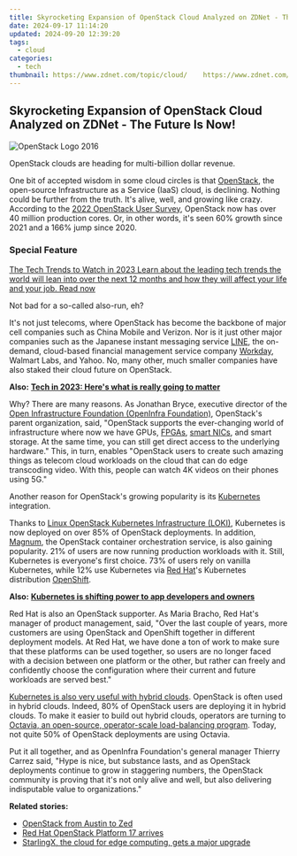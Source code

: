 ```yaml
---
title: Skyrocketing Expansion of OpenStack Cloud Analyzed on ZDNet - The Future Is Now!
date: 2024-09-17 11:14:20
updated: 2024-09-20 12:39:20
tags:
  - cloud
categories:
  - tech
thumbnail: https://www.zdnet.com/topic/cloud/    https://www.zdnet.com/a/img/resize/b94b2f48c593c44fd4d5ac495269021cffea5038/2016/10/25/e2569fbb-c7f8-4f5c-9b81-f841816e5261/openstack-logo-2016.png?width=170&height=96&fit=crop&format=pjpg&auto=webp
---
```


## Skyrocketing Expansion of OpenStack Cloud Analyzed on ZDNet - The Future Is Now!

![OpenStack Logo 2016](https://www.zdnet.com/a/img/resize/ae57424ae0ecd8011d48e9c09398ade4dee4a3a4/2016/10/25/e2569fbb-c7f8-4f5c-9b81-f841816e5261/openstack-logo-2016.png?auto=webp&width=1280)

OpenStack clouds are heading for multi-billion dollar revenue.

One bit of accepted wisdom in some cloud circles is that [OpenStack](https://www.openstack.org/), the open-source Infrastructure as a Service (IaaS) cloud, is declining. Nothing could be further from the truth. It's alive, well, and growing like crazy. According to the [2022 OpenStack User Survey](https://www.openstack.org/user-survey/2022-user-survey-report), OpenStack now has over 40 million production cores. Or, in other words, it's seen 60% growth since 2021 and a 166% jump since 2020\. 

### Special Feature

[The Tech Trends to Watch in 2023 Learn about the leading tech trends the world will lean into over the next 12 months and how they will affect your life and your job.  Read now](https://www.zdnet.com/topic/the-tech-trends-to-watch-in-2023/)

Not bad for a so-called also-run, eh?

It's not just telecoms, where OpenStack has become the backbone of major cell companies such as China Mobile and Verizon. Nor is it just other major companies such as the Japanese instant messaging service [LINE](https://superuser.openstack.org/articles/explosive-openstack-growth-line/), the on-demand, cloud-based financial management service company [Workday](https://www.workday.com/), Walmart Labs, and Yahoo. No, many other, much smaller companies have also staked their cloud future on OpenStack. 

**Also:** [**Tech in 2023: Here's what is really going to matter**](https://www.zdnet.com/article/tech-in-2023-weve-analysed-the-data-and-heres-whats-really-going-to-matter/)

Why? There are many reasons. As Jonathan Bryce, executive director of the [Open Infrastructure Foundation (OpenInfra Foundation)](https://openinfra.dev/), OpenStack's parent organization, said, "OpenStack supports the ever-changing world of infrastructure where now we have GPUs, [FPGAs](https://www.xilinx.com/products/silicon-devices/fpga/what-is-an-fpga.html), [smart NICs](https://blogs.nvidia.com/blog/2021/10/29/what-is-a-smartnic/), and smart storage. At the same time, you can still get direct access to the underlying hardware." This, in turn, enables "OpenStack users to create such amazing things as telecom cloud workloads on the cloud that can do edge transcoding video. With this, people can watch 4K videos on their phones using 5G." 

Another reason for OpenStack's growing popularity is its [Kubernetes](https://kubernetes.io/) integration. 

Thanks to [Linux OpenStack Kubernetes Infrastructure (LOKI)](https://www.openstack.org/videos/summits/berlin-2022/LOKI-Linux-OpenStack-Kubernetes-Infrastructure), Kubernetes is now deployed on over 85% of OpenStack deployments. In addition, [Magnum](https://docs.openstack.org/magnum/latest/user/), the OpenStack container orchestration service, is also gaining popularity. 21% of users are now running production workloads with it. Still, Kubernetes is everyone's first choice. 73% of users rely on vanilla Kubernetes, while 12% use Kubernetes via [Red Hat](https://www.redhat.com/en)'s Kubernetes distribution [OpenShift](https://www.redhat.com/en/technologies/cloud-computing/openshift). 

**Also:** [**Kubernetes is shifting power to app developers and owners**](https://www.zdnet.com/article/kubernetes-is-more-than-orchestration-its-shifting-power-to-app-developers-and-owners/)

Red Hat is also an OpenStack supporter. As Maria Bracho, Red Hat's manager of product management, said, "Over the last couple of years, more customers are using OpenStack and OpenShift together in different deployment models. At Red Hat, we have done a ton of work to make sure that these platforms can be used together, so users are no longer faced with a decision between one platform or the other, but rather can freely and confidently choose the configuration where their current and future workloads are served best." 

[Kubernetes is also very useful with hybrid clouds](https://www.zdnet.com/article/what-is-the-kubernetes-hybrid-cloud-and-why-it-matters/). OpenStack is often used in hybrid clouds. Indeed, 80% of OpenStack users are deploying it in hybrid clouds. To make it easier to build out hybrid clouds, operators are turning to [Octavia, an open-source, operator-scale load-balancing program](https://docs.openstack.org/octavia/latest/reference/introduction.html). Today, not quite 50% of OpenStack deployments are using Octavia. 

Put it all together, and as OpenInfra Foundation's general manager Thierry Carrez said, "Hype is nice, but substance lasts, and as OpenStack deployments continue to grow in staggering numbers, the OpenStack community is proving that it's not only alive and well, but also delivering indisputable value to organizations."

**Related stories:**

* [OpenStack from Austin to Zed](https://www.zdnet.com/article/openstack-from-austin-to-zed/)
* [Red Hat OpenStack Platform 17 arrives](https://www.zdnet.com/article/red-hat-openstack-platform-17-arrives/)
* [StarlingX, the cloud for edge computing, gets a major upgrade](https://www.zdnet.com/article/starlingx-the-cloud-for-edge-computing-gets-a-major-upgrade/)

<ins class="adsbygoogle"
     style="display:block"
     data-ad-format="autorelaxed"
     data-ad-client="ca-pub-7571918770474297"
     data-ad-slot="1223367746"></ins>



<ins class="adsbygoogle"
     style="display:block"
     data-ad-client="ca-pub-7571918770474297"
     data-ad-slot="8358498916"
     data-ad-format="auto"
     data-full-width-responsive="true"></ins>
